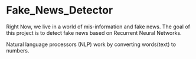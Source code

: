 # Fake_News_Detector

Right Now, we live in a world of mis-information and fake news. The goal of this project is to detect fake news based on Recurrent Neural Networks.

Natural language processors (NLP) work by converting words(text) to numbers.
